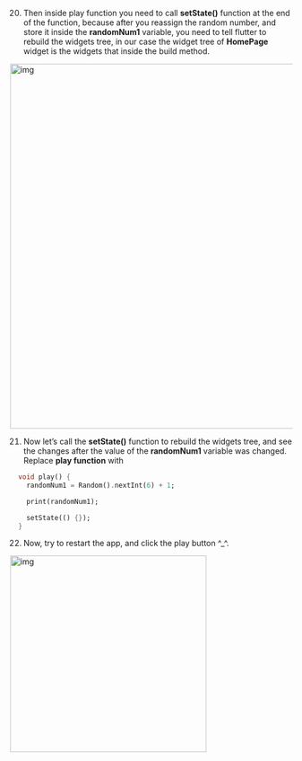 


20. Then inside play function you need to call **setState()** function at the end of the function, because after you reassign the random number, and store it inside the **randomNum1** variable, you need to tell flutter to rebuild the widgets tree, in our case the widget tree of **HomePage** widget is the widgets that inside the build method.

    
<img src="https://lh3.googleusercontent.com/34XI2TT9jqmGJsmWuM6H4EZyVnE4kRkpdqEQvu9iAHC6St3TSrc7CA1XE0_kGbV1atMbWAxzq7Jf2Bgn7gYuP9FC9nDYRfzlENXVzk8modlz64LVlelNZiAt7J2A94sKVfjNR77q" alt="img" width="650" />




21. Now let’s call the **setState()** function to rebuild the widgets tree, and see the changes after the value of the **randomNum1** variable was changed. Replace **play function** with

```dart
  void play() {
    randomNum1 = Random().nextInt(6) + 1;

    print(randomNum1);

    setState(() {});
  }
```





22. Now, try to restart the app, and click the play button ^_^.


<img src="https://lh3.googleusercontent.com/MdeiZ9FEnvCnbTNetkIxeLE_w3TdkwNwAhcA_RDIcKt-UYlS2BrUFHYEOajano3mSP50eUpm3XrvfeD1s2uYRDeJd4m_xcfyqQxQ0zLieAi_JUZSklIw1ByxvenpFmn7gZPdeCMB" alt="img" width="350" />






































































